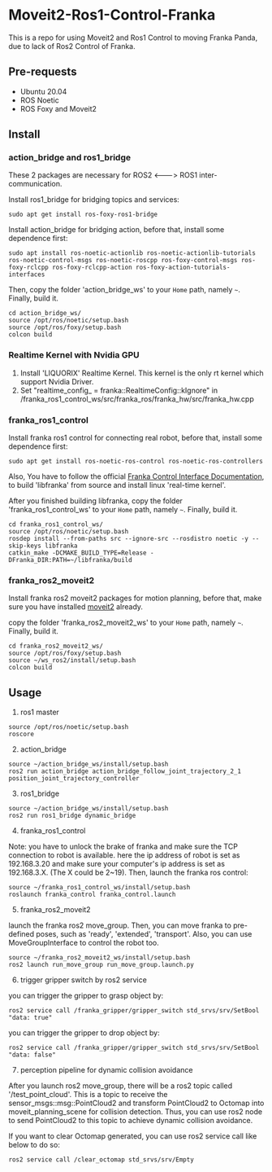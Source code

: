 # Moveit2-Ros1-Control-Franka
This is a repo for using Moveit2 and Ros1 Control to moving Franka Panda, due to lack of Ros2 Control of Franka.

## Pre-requests
 - Ubuntu 20.04
 - ROS Noetic
 - ROS Foxy and Moveit2

## Install
### action_bridge and ros1_bridge
These 2 packages are necessary for ROS2 <---> ROS1 inter-communication. 

Install ros1_bridge for bridging topics and services:
``````
sudo apt get install ros-foxy-ros1-bridge
``````
Install action_bridge for bridging action, before that, install some dependence first:
``````
sudo apt install ros-noetic-actionlib ros-noetic-actionlib-tutorials ros-noetic-control-msgs ros-noetic-roscpp ros-foxy-control-msgs ros-foxy-rclcpp ros-foxy-rclcpp-action ros-foxy-action-tutorials-interfaces
``````
Then, copy the folder 'action_bridge_ws' to your `Home` path, namely `~`. Finally, build it.
``````
cd action_bridge_ws/
source /opt/ros/noetic/setup.bash
source /opt/ros/foxy/setup.bash
colcon build
``````

### Realtime Kernel with Nvidia GPU 
1. Install 'LIQUORIX' Realtime Kernel. This kernel is the only rt kernel which support Nvidia Driver.
2. Set "realtime_config_ = franka::RealtimeConfig::kIgnore" in /franka_ros1_control_ws/src/franka_ros/franka_hw/src/franka_hw.cpp


### franka_ros1_control
Install franka ros1 control for connecting real robot, before that, install some dependence first:
``````
sudo apt get install ros-noetic-ros-control ros-noetic-ros-controllers
``````
Also, You have to follow the official [Franka Control Interface Documentation](https://frankaemika.github.io/docs/installation_linux.html#building-from-source), to build 'libfranka' from source and install linux 'real-time kernel'.

After you finished building libfranka, copy the folder 'franka_ros1_control_ws' to your `Home` path, namely `~`. Finally, build it.
``````
cd franka_ros1_control_ws/
source /opt/ros/noetic/setup.bash
rosdep install --from-paths src --ignore-src --rosdistro noetic -y --skip-keys libfranka
catkin_make -DCMAKE_BUILD_TYPE=Release -DFranka_DIR:PATH=~/libfranka/build
``````

### franka_ros2_moveit2
Install franka ros2 moveit2 packages for motion planning, before that, make sure you have installed [moveit2](https://moveit.ros.org/install-moveit2/source/) already.

copy the folder 'franka_ros2_moveit2_ws' to your `Home` path, namely `~`. Finally, build it.
``````
cd franka_ros2_moveit2_ws/
source /opt/ros/foxy/setup.bash
source ~/ws_ros2/install/setup.bash
colcon build
``````

## Usage
1. ros1 master
````
source /opt/ros/noetic/setup.bash
roscore
````
2. action_bridge
````
source ~/action_bridge_ws/install/setup.bash
ros2 run action_bridge action_bridge_follow_joint_trajectory_2_1 position_joint_trajectory_controller
````
3. ros1_bridge
````
source ~/action_bridge_ws/install/setup.bash
ros2 run ros1_bridge dynamic_bridge
````
4. franka_ros1_control  

Note: you have to unlock the brake of franka and make sure the TCP connection to robot is available. here the ip address of robot is set as 192.168.3.20 and make sure your computer's ip address is set as 192.168.3.X. (The X could be 2~19). Then, launch the franka ros control:
````
source ~/franka_ros1_control_ws/install/setup.bash
roslaunch franka_control franka_control.launch
````
5. franka_ros2_moveit2 

launch the franka ros2 move_group. Then, you can move franka to pre-defined poses, such as 'ready', 'extended', 'transport'. Also, you can use MoveGroupInterface to control the robot too.
````
source ~/franka_ros2_moveit2_ws/install/setup.bash
ros2 launch run_move_group run_move_group.launch.py
````
6. trigger gripper switch by ros2 service

you can trigger the gripper to grasp object by:
```` 
ros2 service call /franka_gripper/gripper_switch std_srvs/srv/SetBool "data: true"
````
you can trigger the gripper to drop object by:
```` 
ros2 service call /franka_gripper/gripper_switch std_srvs/srv/SetBool "data: false"
````

7. perception pipeline for dynamic collision avoidance  

After you launch ros2 move_group, there will be a ros2 topic called '/test_point_cloud'. This is a topic to receive the sensor_msgs::msg::PointCloud2 and transform PointCloud2 to Octomap into moveit_planning_scene for collision detection. Thus, you can use ros2 node to send PointCloud2 to this topic to achieve dynamic collision avoidance.  

If you want to clear Octomap generated, you can use ros2 service call like below to do so:
````
ros2 service call /clear_octomap std_srvs/srv/Empty
````

